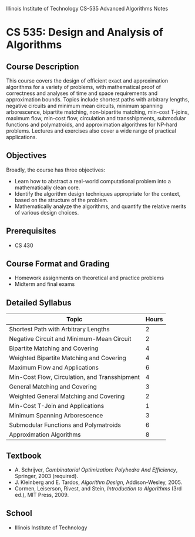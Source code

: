 Illinois Institute of Technology CS-535 Advanced Algorithms Notes

# CS 535: Design and Analysis of Algorithms

## Course Description
This course covers the design of efficient exact and approximation algorithms for a variety of problems, with mathematical proof of correctness and analyses of time and space requirements and approximation bounds. Topics include shortest paths with arbitrary lengths, negative circuits and minimum mean circuits, minimum spanning arborescence, bipartite matching, non-bipartite matching, min-cost T-joins, maximum flow, min-cost flow, circulation and transshipments, submodular functions and polymatroids, and approximation algorithms for NP-hard problems. Lectures and exercises also cover a wide range of practical applications.

## Objectives
Broadly, the course has three objectives:
- Learn how to abstract a real-world computational problem into a mathematically clean core.
- Identify the algorithm design techniques appropriate for the context, based on the structure of the problem.
- Mathematically analyze the algorithms, and quantify the relative merits of various design choices.

## Prerequisites
- CS 430

## Course Format and Grading
- Homework assignments on theoretical and practice problems
- Midterm and final exams

## Detailed Syllabus
| Topic                                       | Hours |
|---------------------------------------------|-------|
| Shortest Path with Arbitrary Lengths        | 2     |
| Negative Circuit and Minimum-Mean Circuit   | 2     |
| Bipartite Matching and Covering             | 4     |
| Weighted Bipartite Matching and Covering    | 4     |
| Maximum Flow and Applications               | 6     |
| Min-Cost Flow, Circulation, and Transshipment| 4     |
| General Matching and Covering               | 3     |
| Weighted General Matching and Covering      | 2     |
| Min-Cost T-Join and Applications            | 1     |
| Minimum Spanning Arborescence               | 3     |
| Submodular Functions and Polymatroids       | 6     |
| Approximation Algorithms                    | 8     |

## Textbook
- A. Schrijver, *Combinatorial Optimization: Polyhedra And Efficiency*, Springer, 2003 (required).
- J. Kleinberg and E. Tardos, *Algorithm Design*, Addison-Wesley, 2005.
- Cormen, Leiserson, Rivest, and Stein, *Introduction to Algorithms* (3rd ed.), MIT Press, 2009.

## School
- Illinois Institute of Technology
